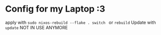 # Config for my Laptop :3
apply with ``sudo nixos-rebuild --flake . switch `` or ``rebuild``
Update with ``update`` 
NOT IN USE ANYMORE
